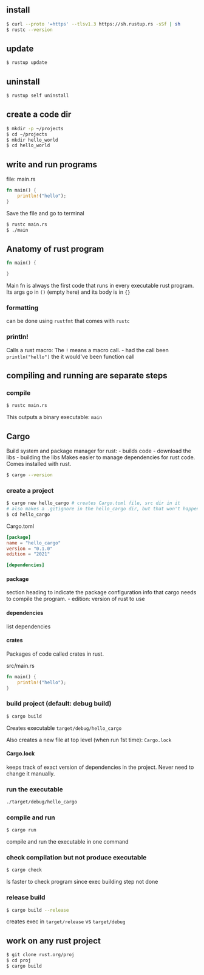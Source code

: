 ## install
```bash
$ curl --proto '=https' --tlsv1.3 https://sh.rustup.rs -sSf | sh
$ rustc --version
```
## update
```bash
$ rustup update
```
## uninstall
```bash
$ rustup self uninstall
```
## create a code dir
```bash
$ mkdir -p ~/projects
$ cd ~/projects
$ mkdir hello_world
$ cd hello_world
```
## write and run programs
file: main.rs
```rust
fn main() {
    println!("hello");
}
```
Save the file and go to terminal
```bash
$ rustc main.rs
$ ./main
```
## Anatomy of rust program
```rust
fn main() {

}
```
Main fn is always the first code that runs in every executable rust program. Its args go in `()` (empty here) and its body is in `{}` 
### formatting
can be done using `rustfmt` that comes with `rustc`
### println!
Calls a rust macro: The `!` means a macro call.
    - had the call been `println("hello")` the it would've been function call
## compiling and running are separate steps
### compile
```bash
$ rustc main.rs
```
This outputs a binary executable: `main`

## Cargo
Build system and package manager for rust:
    - builds code
    - download the libs
    - building the libs
Makes easier to manage dependencies for rust code. Comes installed with rust.
```bash
$ cargo --version
```
### create a project
```bash
$ cargo new hello_cargo # creates Cargo.toml file, src dir in it 
# also makes a .gitignore in the hello_cargo dir, but that won't happen if I run cargo new in an existing git repo
$ cd hello_cargo
```
Cargo.toml
```toml
[package]
name = "hello_cargo"
version = "0.1.0"
edition = "2021"

[dependencies]
```
#### package
section heading to indicate the package configuration info that cargo needs to compile the program.
    - edition: version of rust to use
#### dependencies
list dependencies
#### crates
Packages of code called crates in rust.

src/main.rs
```rust
fn main() {
    println!("hello");
}
```
### build project (default: debug build)
```bash
$ cargo build
```
Creates executable `target/debug/hello_cargo`

Also creates a new file at top level (when run 1st time): `Cargo.lock`
#### Cargo.lock
keeps track of exact version of dependencies in the project. Never need to change it manually.
### run the executable
```bash
./target/debug/hello_cargo
```
### compile and run
```bash
$ cargo run
```
compile and run the executable in one command
### check compilation but not produce executable
```bash
$ cargo check
```
Is faster to check program since exec building step not done
### release build
```bash
$ cargo build --release
```
creates exec in `target/release` vs `target/debug`
## work on any rust project
```bash
$ git clone rust.org/proj
$ cd proj
$ cargo build
```

